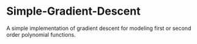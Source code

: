 # Simple-Gradient-Descent
A simple implementation of gradient descent for modeling first or second order polynomial functions.
